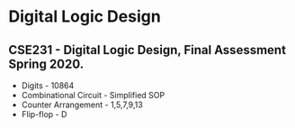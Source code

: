 # Digital Logic Design
## CSE231 - Digital Logic Design, Final Assessment Spring 2020.
* Digits - 10864
* Combinational Circuit - Simplified SOP
* Counter Arrangement - 1,5,7,9,13
* Flip-flop - D
